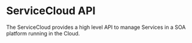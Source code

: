 # ServiceCloud API

The ServiceCloud provides a high level API to manage Services in a SOA platform running in the Cloud.